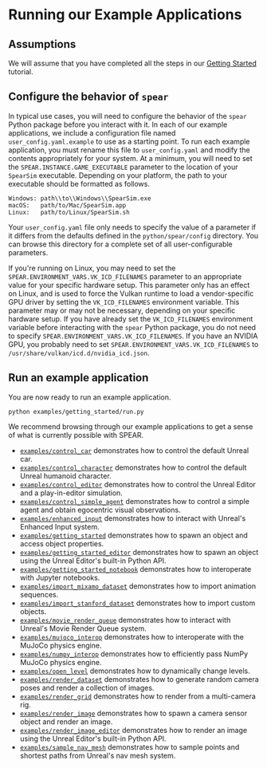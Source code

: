 # Running our Example Applications

## Assumptions

We will assume that you have completed all the steps in our [Getting Started](docs/getting_started.md) tutorial.

## Configure the behavior of `spear`

In typical use cases, you will need to configure the behavior of the `spear` Python package before you interact with it. In each of our example applications, we include a configuration file named `user_config.yaml.example` to use as a starting point. To run each example application, you must rename this file to `user_config.yaml` and modify the contents appropriately for your system. At a minimum, you will need to set the `SPEAR.INSTANCE.GAME_EXECUTABLE` parameter to the location of your `SpearSim` executable. Depending on your platform, the path to your executable should be formatted as follows.

```
Windows: path\\to\\Windows\\SpearSim.exe
macOS:   path/to/Mac/SpearSim.app
Linux:   path/to/Linux/SpearSim.sh
```

Your `user_config.yaml` file only needs to specify the value of a parameter if it differs from the defaults defined in the `python/spear/config` directory. You can browse this directory for a complete set of all user-configurable parameters.

If you're running on Linux, you may need to set the `SPEAR.ENVIRONMENT_VARS.VK_ICD_FILENAMES` parameter to an appropriate value for your specific hardware setup. This parameter only has an effect on Linux, and is used to force the Vulkan runtime to load a vendor-specific GPU driver by setting the `VK_ICD_FILENAMES` environment variable. This parameter may or may not be necessary, depending on your specific hardware setup. If you have already set the `VK_ICD_FILENAMES` environment variable before interacting with the `spear` Python package, you do not need to specify `SPEAR.ENVIRONMENT_VARS.VK_ICD_FILENAMES`. If you have an NVIDIA GPU, you probably need to set `SPEAR.ENVIRONMENT_VARS.VK_ICD_FILENAMES` to `/usr/share/vulkan/icd.d/nvidia_icd.json`.

## Run an example application

You are now ready to run an example application.

```console
python examples/getting_started/run.py
```

We recommend browsing through our example applications to get a sense of what is currently possible with SPEAR.
  - [`examples/control_car`](../examples/control_car) demonstrates how to control the default Unreal car.
  - [`examples/control_character`](../examples/control_character) demonstrates how to control the default Unreal humanoid character.
  - [`examples/control_editor`](../examples/control_editor) demonstrates how to control the Unreal Editor and a play-in-editor simulation.
  - [`examples/control_simple_agent`](../examples/control_simple_agent) demonstrates how to control a simple agent and obtain egocentric visual observations.
  - [`examples/enhanced_input`](../examples/enhanced_input) demonstrates how to interact with Unreal's Enhanced Input system.
  - [`examples/getting_started`](../examples/getting_started) demonstrates how to spawn an object and access object properties.
  - [`examples/getting_started_editor`](../examples/getting_started_editor) demonstrates how to spawn an object using the Unreal Editor's built-in Python API.
  - [`examples/getting_started_notebook`](../examples/getting_started_notebook) demonstrates how to interoperate with Jupyter notebooks.
  - [`examples/import_mixamo_dataset`](../examples/import_mixamo_dataset) demonstrates how to import animation sequences.
  - [`examples/import_stanford_dataset`](../examples/import_stanford_dataset) demonstrates how to import custom objects.
  - [`examples/movie_render_queue`](../examples/movie_render_queue) demonstrates how to interact with Unreal's Movie Render Queue system.
  - [`examples/mujoco_interop`](../examples/mujoco_interop) demonstrates how to interoperate with the MuJoCo physics engine.
  - [`examples/numpy_interop`](../examples/numpy_interop) demonstrates how to efficiently pass NumPy  MuJoCo physics engine.
  - [`examples/open_level`](../examples/open_level) demonstrates how to dynamically change levels.
  - [`examples/render_dataset`](../examples/render_dataset) demonstrates how to generate random camera poses and render a collection of images.
  - [`examples/render_grid`](../examples/render_grid) demonstrates how to render from a multi-camera rig.
  - [`examples/render_image`](../examples/render_image) demonstrates how to spawn a camera sensor object and render an image.
  - [`examples/render_image_editor`](../examples/render_image_editor) demonstrates how to render an image using the Unreal Editor's built-in Python API.
  - [`examples/sample_nav_mesh`](../examples/sample_nav_mesh) demonstrates how to sample points and shortest paths from Unreal's nav mesh system.
